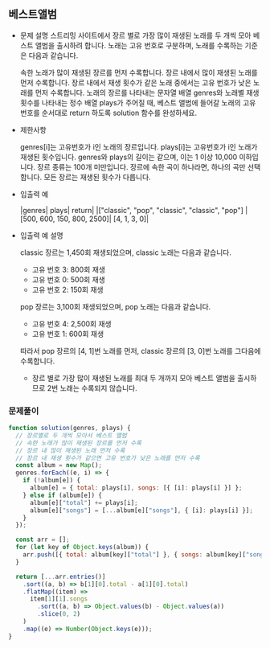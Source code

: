 ## 베스트앨범

- 문제 설명
  스트리밍 사이트에서 장르 별로 가장 많이 재생된 노래를 두 개씩 모아 베스트 앨범을 출시하려 합니다. 노래는 고유 번호로 구분하며, 노래를 수록하는 기준은 다음과 같습니다.

  속한 노래가 많이 재생된 장르를 먼저 수록합니다.
  장르 내에서 많이 재생된 노래를 먼저 수록합니다.
  장르 내에서 재생 횟수가 같은 노래 중에서는 고유 번호가 낮은 노래를 먼저 수록합니다.
  노래의 장르를 나타내는 문자열 배열 genres와 노래별 재생 횟수를 나타내는 정수 배열 plays가 주어질 때, 베스트 앨범에 들어갈 노래의 고유 번호를 순서대로 return 하도록 solution 함수를 완성하세요.

- 제한사항

  genres[i]는 고유번호가 i인 노래의 장르입니다.
  plays[i]는 고유번호가 i인 노래가 재생된 횟수입니다.
  genres와 plays의 길이는 같으며, 이는 1 이상 10,000 이하입니다.
  장르 종류는 100개 미만입니다.
  장르에 속한 곡이 하나라면, 하나의 곡만 선택합니다.
  모든 장르는 재생된 횟수가 다릅니다.

- 입출력 예

  |genres| plays| return|
  |["classic", "pop", "classic", "classic", "pop"] |[500, 600, 150, 800, 2500]| [4, 1, 3, 0]|

- 입출력 예 설명

  classic 장르는 1,450회 재생되었으며, classic 노래는 다음과 같습니다.

  - 고유 번호 3: 800회 재생
  - 고유 번호 0: 500회 재생
  - 고유 번호 2: 150회 재생

  pop 장르는 3,100회 재생되었으며, pop 노래는 다음과 같습니다.

  - 고유 번호 4: 2,500회 재생
  - 고유 번호 1: 600회 재생

  따라서 pop 장르의 [4, 1]번 노래를 먼저, classic 장르의 [3, 0]번 노래를 그다음에 수록합니다.

  - 장르 별로 가장 많이 재생된 노래를 최대 두 개까지 모아 베스트 앨범을 출시하므로 2번 노래는 수록되지 않습니다.

### 문제풀이

```jsx
function solution(genres, plays) {
  // 장르별로 두 개씩 모아서 베스트 앨범
  // 속한 노래가 많이 재생된 장르를 먼저 수록
  // 장르 내 많이 재생된 노래 먼저 수록
  // 장르 내 재생 횟수가 같으면 고유 번호가 낮은 노래를 먼저 수록
  const album = new Map();
  genres.forEach((e, i) => {
    if (!album[e]) {
      album[e] = { total: plays[i], songs: [{ [i]: plays[i] }] };
    } else if (album[e]) {
      album[e]["total"] += plays[i];
      album[e]["songs"] = [...album[e]["songs"], { [i]: plays[i] }];
    }
  });

  const arr = [];
  for (let key of Object.keys(album)) {
    arr.push([{ total: album[key]["total"] }, { songs: album[key]["songs"] }]);
  }

  return [...arr.entries()]
    .sort((a, b) => b[1][0].total - a[1][0].total)
    .flatMap((item) =>
      item[1][1].songs
        .sort((a, b) => Object.values(b) - Object.values(a))
        .slice(0, 2)
    )
    .map((e) => Number(Object.keys(e)));
}
```
